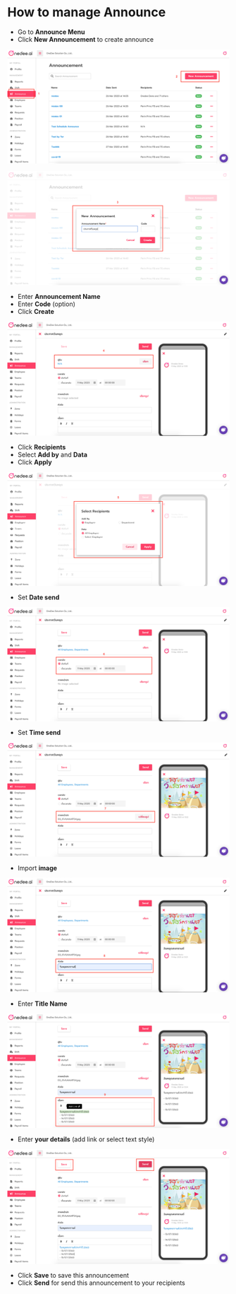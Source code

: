 # How to manage Announce

* Go to **Announce Menu**
* Click **New Announcement** to create announce

![](../.gitbook/assets/screen-shot-2563-05-11-at-13.16.38.png)

![](../.gitbook/assets/screen-shot-2563-05-11-at-13.18.26.png)

* Enter **Announcement Name**
* Enter **Code** \(option\)
* Click **Create** 

![](../.gitbook/assets/screen-shot-2563-05-11-at-13.20.09.png)

* Click **Recipients**
* Select **Add by** and **Data**
* Click **Apply**

![](../.gitbook/assets/screen-shot-2563-05-11-at-13.20.51.png)

* Set **Date send**

![](../.gitbook/assets/screen-shot-2563-05-11-at-13.21.26.png)

* Set **Time send**

![](../.gitbook/assets/screen-shot-2563-05-11-at-13.22.18.png)

* Import **image** 

![](../.gitbook/assets/screen-shot-2563-05-11-at-13.23.11.png)

* Enter **Title Name**

![](../.gitbook/assets/screen-shot-2563-05-11-at-13.25.22.png)

* Enter **your details** \(add link or select text style\)

![](../.gitbook/assets/screen-shot-2563-05-11-at-13.26.25.png)

* Click **Save** to save this announcement
* Click **Send** for send this announcement to your recipients

